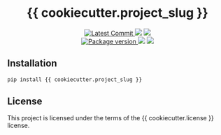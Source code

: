<h1 align="center">
    <strong>{{ cookiecutter.project_slug }}</strong>
</h1>
<p align="center">
    <a href="https://github.com/{{ cookiecutter.github_username }}/{{ cookiecutter.project_slug }}" target="_blank">
        <img src="https://img.shields.io/github/last-commit/{{ cookiecutter.github_username }}/{{ cookiecutter.project_slug }}" alt="Latest Commit">
    </a>
        <img src="https://img.shields.io/github/workflow/status/{{ cookiecutter.github_username }}/{{ cookiecutter.project_slug }}/Test">
        <img src="https://img.shields.io/codecov/c/github/{{ cookiecutter.github_username }}/{{ cookiecutter.project_slug }}">
    <br />
    <a href="https://pypi.org/project/{{ cookiecutter.project_slug }}" target="_blank">
        <img src="https://img.shields.io/pypi/v/{{ cookiecutter.project_slug }}" alt="Package version">
    </a>
    <img src="https://img.shields.io/pypi/pyversions/{{ cookiecutter.project_slug }}">
    <img src="https://img.shields.io/github/license/{{ cookiecutter.github_username }}/{{ cookiecutter.project_slug }}">
</p>


## Installation

``` bash
pip install {{ cookiecutter.project_slug }}
```

## License

This project is licensed under the terms of the {{ cookiecutter.license }} license.
